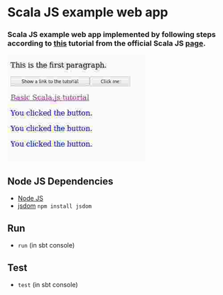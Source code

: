 # Scala JS example web app

### Scala JS example web app implemented by following steps according to [this](https://www.scala-js.org/tutorial/basic/) tutorial from the official Scala JS [page](https://www.scala-js.org/).

![ss](https://github.com/lukas-mi/scalajs-example/blob/master/screenshot.png)

## Node JS Dependencies
* [Node JS](https://nodejs.org/en/download/)
* [jsdom](https://github.com/tmpvar/jsdom) `npm install jsdom`

## Run
* `run` (in sbt console)

## Test
* `test` (in sbt console)

